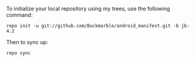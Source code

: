 To initialize your local repository using my trees, use the following command:

    repo init -u git://github.com/Buckmarble/android_manifest.git -b jb-4.2

Then to sync up:

    repo sync



